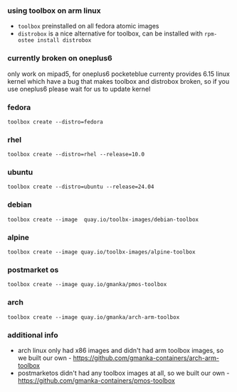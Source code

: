 ### using toolbox on arm linux

- `toolbox` preinstalled on all fedora atomic images
- `distrobox` is a nice alternative for toolbox, can be installed with `rpm-ostee install distrobox`

### currently broken on oneplus6

only work on mipad5, for oneplus6 pocketeblue currenty provides 6.15 linux kernel which have a bug that makes toolbox and distrobox broken, so if you use oneplus6 please wait for us to update kernel

### fedora

```shell
toolbox create --distro=fedora
```

### rhel

```shell
toolbox create --distro=rhel --release=10.0
```

### ubuntu

```shell
toolbox create --distro=ubuntu --release=24.04
```

### debian

```shell
toolbox create --image  quay.io/toolbx-images/debian-toolbox
```

### alpine

```shell
toolbox create --image quay.io/toolbx-images/alpine-toolbox
```

### postmarket os

```shell
toolbox create --image quay.io/gmanka/pmos-toolbox
```

### arch

```shell
toolbox create --image quay.io/gmanka/arch-arm-toolbox
```

### additional info

- arch linux only had x86 images and didn't had arm toolbox images, so we built our own - https://github.com/gmanka-containers/arch-arm-toolbox
- postmarketos didn't had any toolbox images at all, so we built our own - https://github.com/gmanka-containers/pmos-toolbox

